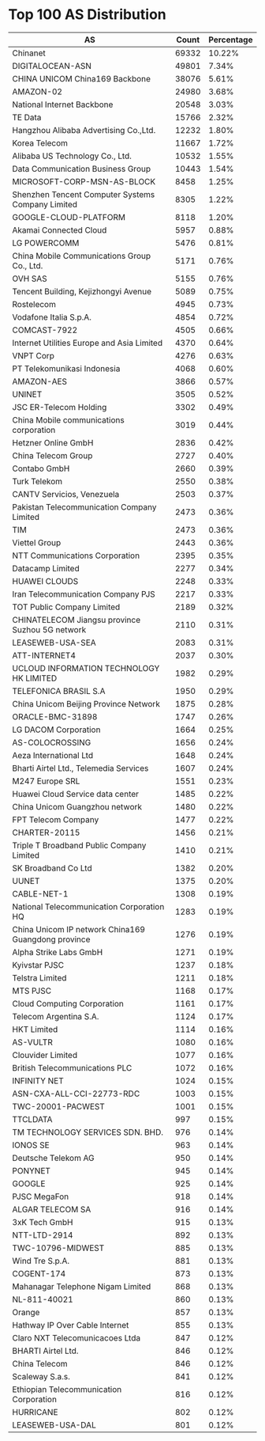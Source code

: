 # Top 100 AS Distribution
| AS | Count | Percentage |
|----|----|----|
| Chinanet | 69332 | 10.22% |
| DIGITALOCEAN-ASN | 49801 | 7.34% |
| CHINA UNICOM China169 Backbone | 38076 | 5.61% |
| AMAZON-02 | 24980 | 3.68% |
| National Internet Backbone | 20548 | 3.03% |
| TE Data | 15766 | 2.32% |
| Hangzhou Alibaba Advertising Co.,Ltd. | 12232 | 1.80% |
| Korea Telecom | 11667 | 1.72% |
| Alibaba US Technology Co., Ltd. | 10532 | 1.55% |
| Data Communication Business Group | 10443 | 1.54% |
| MICROSOFT-CORP-MSN-AS-BLOCK | 8458 | 1.25% |
| Shenzhen Tencent Computer Systems Company Limited | 8305 | 1.22% |
| GOOGLE-CLOUD-PLATFORM | 8118 | 1.20% |
| Akamai Connected Cloud | 5957 | 0.88% |
| LG POWERCOMM | 5476 | 0.81% |
| China Mobile Communications Group Co., Ltd. | 5171 | 0.76% |
| OVH SAS | 5155 | 0.76% |
| Tencent Building, Kejizhongyi Avenue | 5089 | 0.75% |
| Rostelecom | 4945 | 0.73% |
| Vodafone Italia S.p.A. | 4854 | 0.72% |
| COMCAST-7922 | 4505 | 0.66% |
| Internet Utilities Europe and Asia Limited | 4370 | 0.64% |
| VNPT Corp | 4276 | 0.63% |
| PT Telekomunikasi Indonesia | 4068 | 0.60% |
| AMAZON-AES | 3866 | 0.57% |
| UNINET | 3505 | 0.52% |
| JSC ER-Telecom Holding | 3302 | 0.49% |
| China Mobile communications corporation | 3019 | 0.44% |
| Hetzner Online GmbH | 2836 | 0.42% |
| China Telecom Group | 2727 | 0.40% |
| Contabo GmbH | 2660 | 0.39% |
| Turk Telekom | 2550 | 0.38% |
| CANTV Servicios, Venezuela | 2503 | 0.37% |
| Pakistan Telecommunication Company Limited | 2473 | 0.36% |
| TIM | 2473 | 0.36% |
| Viettel Group | 2443 | 0.36% |
| NTT Communications Corporation | 2395 | 0.35% |
| Datacamp Limited | 2277 | 0.34% |
| HUAWEI CLOUDS | 2248 | 0.33% |
| Iran Telecommunication Company PJS | 2217 | 0.33% |
| TOT Public Company Limited | 2189 | 0.32% |
| CHINATELECOM Jiangsu province Suzhou 5G network | 2110 | 0.31% |
| LEASEWEB-USA-SEA | 2083 | 0.31% |
| ATT-INTERNET4 | 2037 | 0.30% |
| UCLOUD INFORMATION TECHNOLOGY HK LIMITED | 1982 | 0.29% |
| TELEFONICA BRASIL S.A | 1950 | 0.29% |
| China Unicom Beijing Province Network | 1875 | 0.28% |
| ORACLE-BMC-31898 | 1747 | 0.26% |
| LG DACOM Corporation | 1664 | 0.25% |
| AS-COLOCROSSING | 1656 | 0.24% |
| Aeza International Ltd | 1648 | 0.24% |
| Bharti Airtel Ltd., Telemedia Services | 1607 | 0.24% |
| M247 Europe SRL | 1551 | 0.23% |
| Huawei Cloud Service data center | 1485 | 0.22% |
| China Unicom Guangzhou network | 1480 | 0.22% |
| FPT Telecom Company | 1477 | 0.22% |
| CHARTER-20115 | 1456 | 0.21% |
| Triple T Broadband Public Company Limited | 1410 | 0.21% |
| SK Broadband Co Ltd | 1382 | 0.20% |
| UUNET | 1375 | 0.20% |
| CABLE-NET-1 | 1308 | 0.19% |
| National Telecommunication Corporation HQ | 1283 | 0.19% |
| China Unicom IP network China169 Guangdong province | 1276 | 0.19% |
| Alpha Strike Labs GmbH | 1271 | 0.19% |
| Kyivstar PJSC | 1237 | 0.18% |
| Telstra Limited | 1211 | 0.18% |
| MTS PJSC | 1168 | 0.17% |
| Cloud Computing Corporation | 1161 | 0.17% |
| Telecom Argentina S.A. | 1124 | 0.17% |
| HKT Limited | 1114 | 0.16% |
| AS-VULTR | 1080 | 0.16% |
| Clouvider Limited | 1077 | 0.16% |
| British Telecommunications PLC | 1072 | 0.16% |
| INFINITY NET | 1024 | 0.15% |
| ASN-CXA-ALL-CCI-22773-RDC | 1003 | 0.15% |
| TWC-20001-PACWEST | 1001 | 0.15% |
| TTCLDATA | 997 | 0.15% |
| TM TECHNOLOGY SERVICES SDN. BHD. | 976 | 0.14% |
| IONOS SE | 963 | 0.14% |
| Deutsche Telekom AG | 950 | 0.14% |
| PONYNET | 945 | 0.14% |
| GOOGLE | 925 | 0.14% |
| PJSC MegaFon | 918 | 0.14% |
| ALGAR TELECOM SA | 916 | 0.14% |
| 3xK Tech GmbH | 915 | 0.13% |
| NTT-LTD-2914 | 892 | 0.13% |
| TWC-10796-MIDWEST | 885 | 0.13% |
| Wind Tre S.p.A. | 881 | 0.13% |
| COGENT-174 | 873 | 0.13% |
| Mahanagar Telephone Nigam Limited | 868 | 0.13% |
| NL-811-40021 | 860 | 0.13% |
| Orange | 857 | 0.13% |
| Hathway IP Over Cable Internet | 855 | 0.13% |
| Claro NXT Telecomunicacoes Ltda | 847 | 0.12% |
| BHARTI Airtel Ltd. | 846 | 0.12% |
| China Telecom | 846 | 0.12% |
| Scaleway S.a.s. | 841 | 0.12% |
| Ethiopian Telecommunication Corporation | 816 | 0.12% |
| HURRICANE | 802 | 0.12% |
| LEASEWEB-USA-DAL | 801 | 0.12% |
